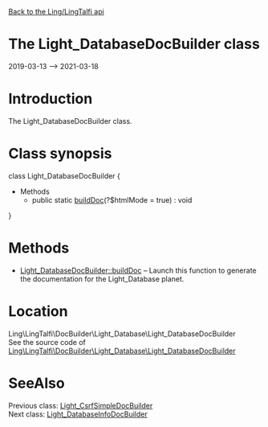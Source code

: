 [Back to the Ling/LingTalfi api](https://github.com/lingtalfi/LingTalfi/blob/master/doc/api/Ling/LingTalfi.md)



The Light_DatabaseDocBuilder class
================
2019-03-13 --> 2021-03-18






Introduction
============

The Light_DatabaseDocBuilder class.



Class synopsis
==============


class <span class="pl-k">Light_DatabaseDocBuilder</span>  {

- Methods
    - public static [buildDoc](https://github.com/lingtalfi/LingTalfi/blob/master/doc/api/Ling/LingTalfi/DocBuilder/Light_Database/Light_DatabaseDocBuilder/buildDoc.md)(?$htmlMode = true) : void

}






Methods
==============

- [Light_DatabaseDocBuilder::buildDoc](https://github.com/lingtalfi/LingTalfi/blob/master/doc/api/Ling/LingTalfi/DocBuilder/Light_Database/Light_DatabaseDocBuilder/buildDoc.md) &ndash; Launch this function to generate the documentation for the Light_Database planet.





Location
=============
Ling\LingTalfi\DocBuilder\Light_Database\Light_DatabaseDocBuilder<br>
See the source code of [Ling\LingTalfi\DocBuilder\Light_Database\Light_DatabaseDocBuilder](https://github.com/lingtalfi/LingTalfi/blob/master/DocBuilder/Light_Database/Light_DatabaseDocBuilder.php)



SeeAlso
==============
Previous class: [Light_CsrfSimpleDocBuilder](https://github.com/lingtalfi/LingTalfi/blob/master/doc/api/Ling/LingTalfi/DocBuilder/Light_CsrfSimple/Light_CsrfSimpleDocBuilder.md)<br>Next class: [Light_DatabaseInfoDocBuilder](https://github.com/lingtalfi/LingTalfi/blob/master/doc/api/Ling/LingTalfi/DocBuilder/Light_DatabaseInfo/Light_DatabaseInfoDocBuilder.md)<br>
